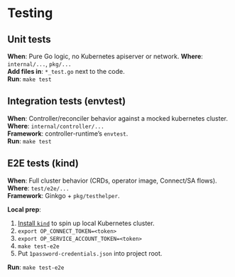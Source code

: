 # Testing

## Unit tests
**When**: Pure Go logic, no Kubernetes apiserver or network.
**Where**: `internal/...`, `pkg/...`  
**Add files in**: `*_test.go` next to the code.  
**Run**: `make test`

## Integration tests (envtest)
**When**: Controller/reconciler behavior against a mocked kubernetes cluster.  
**Where**: `internal/controller/...`  
**Framework**: controller-runtime’s `envtest`.  
**Run**: `make test`

## E2E tests (kind)
**When**: Full cluster behavior (CRDs, operator image, Connect/SA flows).  
**Where**: `test/e2e/...`  
**Framework**: Ginkgo + `pkg/testhelper`.

**Local prep**:
1. [Install `kind`](https://kind.sigs.k8s.io/docs/user/quick-start/#installing-with-a-package-manager) to spin up local Kubernetes cluster.
2. `export OP_CONNECT_TOKEN=<token>`
3. `export OP_SERVICE_ACCOUNT_TOKEN=<token>`
4. `make test-e2e`
5. Put `1password-credentials.json` into project root.

**Run**: `make test-e2e`